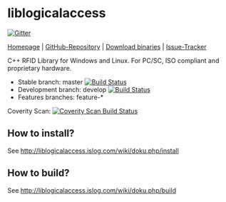 liblogicalaccess
=============

[![Gitter](https://badges.gitter.im/Join%20Chat.svg)](https://gitter.im/islog/liblogicalaccess?utm_source=badge&utm_medium=badge&utm_campaign=pr-badge&utm_content=badge)

[Homepage](http://liblogicalaccess.islog.com) | 
[GitHub-Repository](https://github.com/islog/liblogicalaccess) | 
[Download binaries](http://liblogicalaccess.islog.com/wiki/doku.php/download) |
[Issue-Tracker](https://github.com/islog/liblogicalaccess/issues)

C++ RFID Library for Windows and Linux. For PC/SC, ISO compliant and proprietary hardware.


  * Stable branch: master [![Build Status](https://travis-ci.org/islog/liblogicalaccess.png?branch=master)](https://travis-ci.org/islog/liblogicalaccess)
  * Development branch: develop [![Build Status](https://travis-ci.org/islog/liblogicalaccess.png?branch=develop)](https://travis-ci.org/islog/liblogicalaccess)
  * Features branches: feature-*

Coverity Scan: [![Coverity Scan Build Status](https://scan.coverity.com/projects/2286/badge.svg)](https://scan.coverity.com/projects/2286)

How to install?
----------------
See http://liblogicalaccess.islog.com/wiki/doku.php/install


How to build?
----------------
See http://liblogicalaccess.islog.com/wiki/doku.php/build
